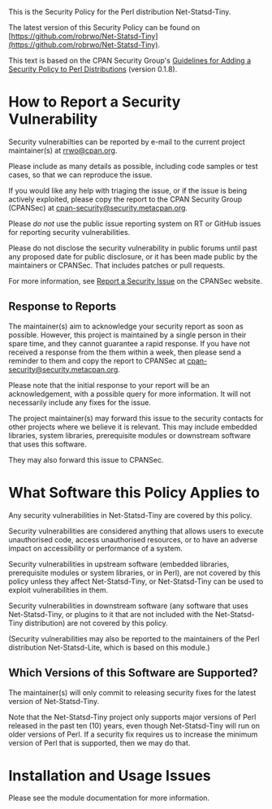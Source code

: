 This is the Security Policy for the Perl distribution Net-Statsd-Tiny.

The latest version of this Security Policy can be found on
[https://github.com/robrwo/Net-Statsd-Tiny](https://github.com/robrwo/Net-Statsd-Tiny).

This text is based on the CPAN Security Group's
[Guidelines for Adding a Security Policy to Perl Distributions](https://security.metacpan.org/docs/guides/security-policy-for-authors.html)
(version 0.1.8).


# How to Report a Security Vulnerability

Security vulnerabilties can be reported by e-mail to the current
project maintainer(s) at <rrwo@cpan.org>.

Please include as many details as possible, including code samples
or test cases, so that we can reproduce the issue.

If you would like any help with triaging the issue, or if the issue
is being actively exploited, please copy the report to the CPAN
Security Group (CPANSec) at <cpan-security@security.metacpan.org>.

Please *do not* use the public issue reporting system on RT or
GitHub issues for reporting security vulnerabilities.

Please do not disclose the security vulnerability in public forums
until past any proposed date for public disclosure, or it has been
made public by the maintainers or CPANSec.  That includes patches or
pull requests.

For more information, see
[Report a Security Issue](https://security.metacpan.org/docs/report.html)
on the CPANSec website.

## Response to Reports

The maintainer(s) aim to acknowledge your security report as soon as
possible.  However, this project is maintained by a single person in
their spare time, and they cannot guarantee a rapid response.  If you
have not received a response from the them within a week, then
please send a reminder to them and copy the report to CPANSec at
<cpan-security@security.metacpan.org>.

Please note that the initial response to your report will be an
acknowledgement, with a possible query for more information.  It
will not necessarily include any fixes for the issue.

The project maintainer(s) may forward this issue to the security
contacts for other projects where we believe it is relevant.  This
may include embedded libraries, system libraries, prerequisite
modules or downstream software that uses this software.

They may also forward this issue to CPANSec.

# What Software this Policy Applies to

Any security vulnerabilities in Net-Statsd-Tiny are covered
by this policy.

Security vulnerabilities are considered anything that allows users
to execute unauthorised code, access unauthorised resources, or to
have an adverse impact on accessibility or performance of a system.

Security vulnerabilities in upstream software (embedded libraries,
prerequisite modules or system libraries, or in Perl), are not covered
by this policy unless they affect Net-Statsd-Tiny, or
Net-Statsd-Tiny can be used to exploit vulnerabilities in
them.

Security vulnerabilities in downstream software (any software that
uses Net-Statsd-Tiny, or plugins to it that are not included
with the Net-Statsd-Tiny distribution) are not covered by
this policy.

(Security vulnerabilities may also be reported to the maintainers of
the Perl distribution Net-Statsd-Lite, which is based on this module.)

## Which Versions of this Software are Supported?

The maintainer(s) will only commit to releasing security fixes for the
latest version of Net-Statsd-Tiny.

Note that the Net-Statsd-Tiny project only supports major
versions of Perl released in the past ten (10) years, even though
Net-Statsd-Tiny will run on older versions of Perl.  If a
security fix requires us to increase the minimum version of Perl that
is supported, then we may do that.

# Installation and Usage Issues

Please see the module documentation for more information.
